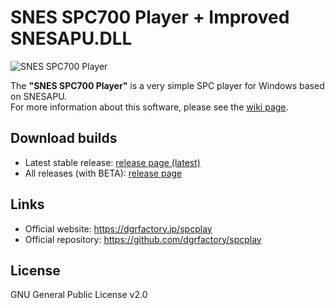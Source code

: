 # SNES SPC700 Player + Improved SNESAPU.DLL

<!-- 2.20.0 -->
![SNES SPC700 Player](https://dgrfactory.jp/img/spcplaye.png)

The **"SNES SPC700 Player"** is a very simple SPC player for Windows based on SNESAPU.  
For more information about this software, please see the [wiki page](https://github.com/dgrfactory/spcplay/wiki).

## Download builds

* Latest stable release: [release page (latest)](https://github.com/dgrfactory/spcplay/releases/latest)
* All releases (with BETA): [release page](https://github.com/dgrfactory/spcplay/releases)

## Links

* Official website: https://dgrfactory.jp/spcplay
* Official repository: https://github.com/dgrfactory/spcplay

## License

GNU General Public License v2.0
